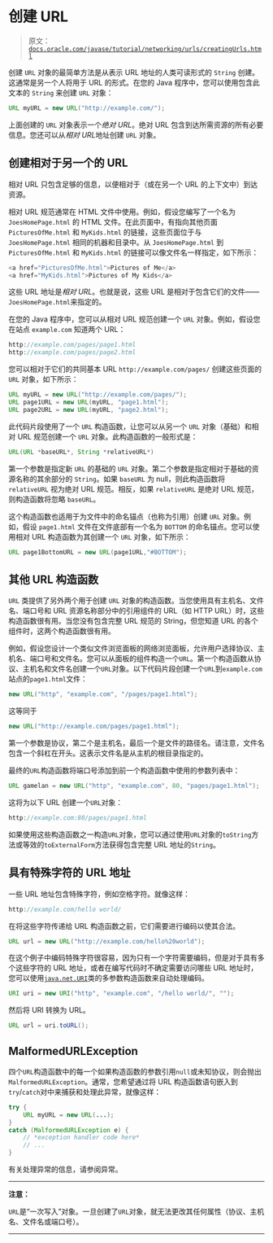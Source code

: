 # 创建 URL

> 原文：[`docs.oracle.com/javase/tutorial/networking/urls/creatingUrls.html`](https://docs.oracle.com/javase/tutorial/networking/urls/creatingUrls.html)

创建 `URL` 对象的最简单方法是从表示 URL 地址的人类可读形式的 `String` 创建。这通常是另一个人将用于 URL 的形式。在您的 Java 程序中，您可以使用包含此文本的 `String` 来创建 `URL` 对象：

```java
URL myURL = new URL("http://example.com/");

```

上面创建的 `URL` 对象表示一个*绝对 URL*。绝对 URL 包含到达所需资源的所有必要信息。您还可以从*相对 URL*地址创建 `URL` 对象。

## 创建相对于另一个的 URL

相对 URL 只包含足够的信息，以便相对于（或在另一个 URL 的上下文中）到达资源。

相对 URL 规范通常在 HTML 文件中使用。例如，假设您编写了一个名为 `JoesHomePage.html` 的 HTML 文件。在此页面中，有指向其他页面 `PicturesOfMe.html` 和 `MyKids.html` 的链接，这些页面位于与 `JoesHomePage.html` 相同的机器和目录中。从 `JoesHomePage.html` 到 `PicturesOfMe.html` 和 `MyKids.html` 的链接可以像文件名一样指定，如下所示：

```java
<a href="PicturesOfMe.html">Pictures of Me</a>
<a href="MyKids.html">Pictures of My Kids</a>

```

这些 URL 地址是*相对 URL*。也就是说，这些 URL 是相对于包含它们的文件——`JoesHomePage.html`来指定的。

在您的 Java 程序中，您可以从相对 URL 规范创建一个 `URL` 对象。例如，假设您在站点 `example.com` 知道两个 URL：

```java
http://example.com/pages/page1.html
http://example.com/pages/page2.html

```

您可以相对于它们的共同基本 URL `http://example.com/pages/` 创建这些页面的 `URL` 对象，如下所示：

```java
URL myURL = new URL("http://example.com/pages/");
URL page1URL = new URL(myURL, "page1.html");
URL page2URL = new URL(myURL, "page2.html");

```

此代码片段使用了一个 `URL` 构造函数，让您可以从另一个 `URL` 对象（基础）和相对 URL 规范创建一个 `URL` 对象。此构造函数的一般形式是：

```java
URL(URL *baseURL*, String *relativeURL*)

```

第一个参数是指定新 `URL` 的基础的 `URL` 对象。第二个参数是指定相对于基础的资源名称的其余部分的 `String`。如果 `baseURL` 为 null，则此构造函数将 `relativeURL` 视为绝对 URL 规范。相反，如果 `relativeURL` 是绝对 URL 规范，则构造函数将忽略 `baseURL`。

这个构造函数也适用于为文件中的命名锚点（也称为引用）创建 `URL` 对象。例如，假设 `page1.html` 文件在文件底部有一个名为 `BOTTOM` 的命名锚点。您可以使用相对 URL 构造函数为其创建一个 `URL` 对象，如下所示：

```java
URL page1BottomURL = new URL(page1URL,"#BOTTOM");

```

## 其他 URL 构造函数

`URL` 类提供了另外两个用于创建 `URL` 对象的构造函数。当您使用具有主机名、文件名、端口号和 URL 资源名称部分中的引用组件的 URL（如 HTTP URL）时，这些构造函数很有用。当您没有包含完整 URL 规范的 String，但您知道 URL 的各个组件时，这两个构造函数很有用。

例如，假设您设计一个类似文件浏览面板的网络浏览面板，允许用户选择协议、主机名、端口号和文件名。您可以从面板的组件构造一个`URL`。第一个构造函数从协议、主机名和文件名创建一个`URL`对象。以下代码片段创建一个`URL`到`example.com`站点的`page1.html`文件：

```java
new URL("http", "example.com", "/pages/page1.html");

```

这等同于

```java
new URL("http://example.com/pages/page1.html");

```

第一个参数是协议，第二个是主机名，最后一个是文件的路径名。请注意，文件名包含一个斜杠在开头。这表示文件名是从主机的根目录指定的。

最终的`URL`构造函数将端口号添加到前一个构造函数中使用的参数列表中：

```java
URL gamelan = new URL("http", "example.com", 80, "pages/page1.html"); 

```

这将为以下 URL 创建一个`URL`对象：

```java
http://example.com:80/pages/page1.html

```

如果使用这些构造函数之一构造`URL`对象，您可以通过使用`URL`对象的`toString`方法或等效的`toExternalForm`方法获得包含完整 URL 地址的`String`。

## 具有特殊字符的 URL 地址

一些 URL 地址包含特殊字符，例如空格字符。就像这样：

```java
http://example.com/hello world/

```

在将这些字符传递给 URL 构造函数之前，它们需要进行编码以使其合法。

```java
URL url = new URL("http://example.com/hello%20world");

```

在这个例子中编码特殊字符很容易，因为只有一个字符需要编码，但是对于具有多个这些字符的 URL 地址，或者在编写代码时不确定需要访问哪些 URL 地址时，您可以使用[`java.net.URI`](https://docs.oracle.com/javase/8/docs/api/java/net/URI.html)类的多参数构造函数来自动处理编码。

```java
URI uri = new URI("http", "example.com", "/hello world/", "");

```

然后将 URI 转换为 URL。

```java
URL url = uri.toURL();

```

## MalformedURLException

四个`URL`构造函数中的每一个如果构造函数的参数引用`null`或未知协议，则会抛出`MalformedURLException`。通常，您希望通过将 URL 构造函数语句嵌入到`try`/`catch`对中来捕获和处理此异常，就像这样：

```java
try {
    URL myURL = new URL(...);
} 
catch (MalformedURLException e) {
    // *exception handler code here*
    // ...
}

```

有关处理异常的信息，请参阅异常。

* * *

**注意：**

`URL`是“一次写入”对象。一旦创建了`URL`对象，就无法更改其任何属性（协议、主机名、文件名或端口号）。

* * *
